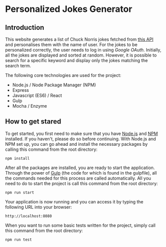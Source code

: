 # Personalized Jokes Generator

## Introduction

This website generates a list of Chuck Norris jokes fetched from [this API](https://api.icndb.com/jokes) and personalises them with the name of user. For the jokes to be personalized correctly, the user needs to log in using *Google OAuth*. Initially, all the jokes are displayed and sorted at random. However, it is possible to search for a specific keyword and display only the jokes matching the search term.

The following core technologies are used for the project:

* Node.js / Node Package Manager (NPM)
* Express
* Javascript (ES6) / React
* Gulp
* Mocha / Enzyme

## How to get stared

To get started, you first need to make sure that you have [Node.js](https://nodejs.org/en) and [NPM](https://www.npmjs.com) installed. If you haven't, please do so before continuing. With Node.js and NPM set up, you can go ahead and install the necessary packages by calling this command from the root directory:

    npm install

After all the packages are installed, you are ready to start the application. Through the power of [Gulp](https://gulpjs.com) (the code for which is found in the gulpfile), all the commands needed for this process are called automatically. All you need to do to start the project is call this command from the root directory:

    npm run start

Your application is now running and you can access it by typing the following URL into your browser:

    http://localhost:8080

When you want to run some basic tests written for the project, simply call this command from the root directory:

    npm run test
